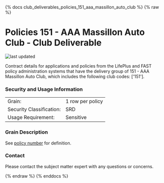 
{% docs club_deliverables_policies_151_aaa_massillon_auto_club %}
{% raw %}

# Policies 151 - AAA Massillon Auto Club - Club Deliverable

![last updated](assets/update_badges/club_deliverables_policies_151_aaa_massillon_auto_club.svg)

Contract details for applications and policies from the LifePlus and FAST policy administration
systems that have the delivery group of 151 - AAA Massillon Auto Club, which includes the following
club codes: ['151'].

### Security and Usage Information
|     |     |
| --- | --- |
| Grain:                   | 1 row per policy |
| Security Classification: | SRD  |
| Usage Requirement:       | Sensitive |

### Grain Description
See [policy number](#!/exposure/docs.business_glossary.glossary#policy_number)
for definition.

### Contact
Please contact the subject matter expert with any questions or concerns.


{% endraw %}
{% enddocs %}
    